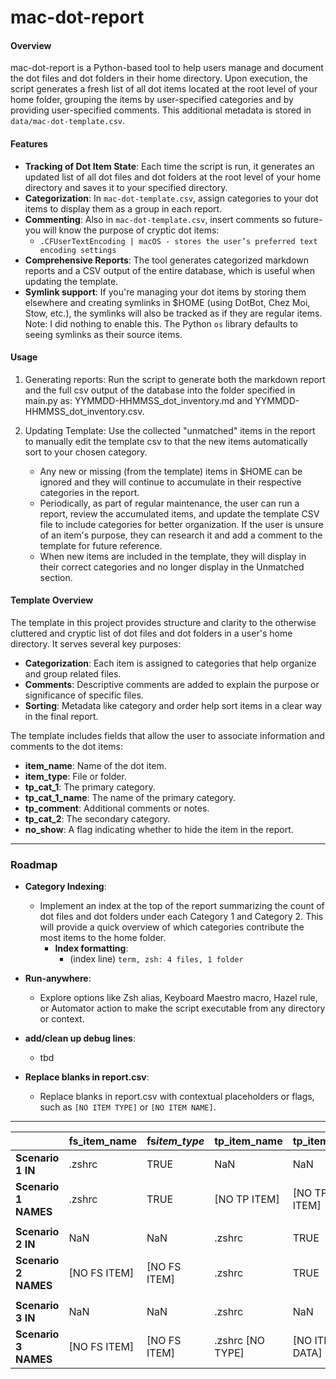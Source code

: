 # mac-dot-report

#### Overview

mac-dot-report is a Python-based tool to help users manage and document the dot files and dot folders in their home directory. Upon execution, the script generates a fresh list of all dot items located at the root level of your home folder, grouping the items by user-specified categories and by providing user-specified comments. This additional metadata is stored in `data/mac-dot-template.csv`.

#### Features

- **Tracking of Dot Item State**: Each time the script is run, it generates an updated list of all dot files and dot folders at the root level of your home directory and saves it to your specified directory.
- **Categorization**: In `mac-dot-template.csv`, assign categories to your dot items to display them as a group in each report.
- **Commenting**: Also in `mac-dot-template.csv`, insert comments so future-you will know the purpose of cryptic dot items:
  - `.CFUserTextEncoding | macOS - stores the user’s preferred text encoding settings`
- **Comprehensive Reports**: The tool generates categorized markdown reports and a CSV output of the entire database, which is useful when updating the template.
- **Symlink support**: If you're managing your dot items by storing them elsewhere and creating symlinks in $HOME (using DotBot, Chez Moi, Stow, etc.), the symlinks will also be tracked as if they are regular items. Note: I did nothing to enable this. The Python `os` library defaults to seeing symlinks as their source items.

#### Usage

1. Generating reports: Run the script to generate both the markdown report and the full csv output of the database into the folder specified in main.py as: YYMMDD-HHMMSS_dot_inventory.md and YYMMDD-HHMMSS_dot_inventory.csv.

2. Updating Template: Use the collected "unmatched" items in the report to manually edit the template csv to that the new items automatically sort to your chosen category.
   - Any new or missing (from the template) items in $HOME can be ignored and they will continue to accumulate in their respective categories in the report.
   - Periodically, as part of regular maintenance, the user can run a report, review the accumulated items, and update the template CSV file to include categories for better organization. If the user is unsure of an item's purpose, they can research it and add a comment to the template for future reference.
   - When new items are included in the template, they will display in their correct categories and no longer display in the Unmatched section.

#### Template Overview

The template in this project provides structure and clarity to the otherwise cluttered and cryptic list of dot files and dot folders in a user's home directory. It serves several key purposes:

- **Categorization**: Each item is assigned to categories that help organize and group related files.
- **Comments**: Descriptive comments are added to explain the purpose or significance of specific files.
- **Sorting**: Metadata like category and order help sort items in a clear way in the final report.

The template includes fields that allow the user to associate information and comments to the dot items:

- **item_name**: Name of the dot item.
- **item_type**: File or folder.
- **tp_cat_1**: The primary category.
- **tp_cat_1_name**: The name of the primary category.
- **tp_comment**: Additional comments or notes.
- **tp_cat_2**: The secondary category.
- **no_show**: A flag indicating whether to hide the item in the report.

---

### Roadmap

- **Category Indexing**:

  - Implement an index at the top of the report summarizing the count of dot files and dot folders under each Category 1 and Category 2. This will provide a quick overview of which categories contribute the most items to the home folder.
    - **Index formatting**:
      - (index line) `term, zsh: 4 files, 1 folder`

- **Run-anywhere**:

  - Explore options like Zsh alias, Keyboard Maestro macro, Hazel rule, or Automator action to make the script executable from any directory or context.

- **add/clean up debug lines**:

  - tbd

- **Replace blanks in report.csv**:
  - Replace blanks in report.csv with contextual placeholders or flags, such as `[NO ITEM TYPE]` or `[NO ITEM NAME]`.

---

|                      | **fs_item_name** | **fs*item_type*** | **tp_item_name** | **tp_item_type** | **item_name**    | **is_folder**  |
| -------------------- | ---------------- | ----------------- | ---------------- | ---------------- | ---------------- | -------------- |
| **Scenario 1 IN**    | .zshrc           | TRUE              | NaN              | NaN              |                  |                |
| **Scenario 1 NAMES** | .zshrc           | TRUE              | [NO TP ITEM]     | [NO TP ITEM]     | .zshrc           | TRUE           |
|                      |                  |                   |                  |                  |                  |                |
| **Scenario 2 IN**    | NaN              | NaN               | .zshrc           | TRUE             |                  |                |
| **Scenario 2 NAMES** | [NO FS ITEM]     | [NO FS ITEM]      | .zshrc           | TRUE             | .zshrc           | TRUE           |
|                      |                  |                   |                  |                  |                  |                |
| **Scenario 3 IN**    | NaN              | NaN               | .zshrc           | NaN              |                  |                |
| **Scenario 3 NAMES** | [NO FS ITEM]     | [NO FS ITEM]      | .zshrc [NO TYPE] | [NO ITEM DATA]   | .zshrc [NO TYPE] | [NO ITEM DATA] |

